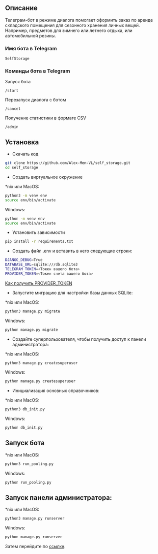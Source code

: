 ## Описание

Телеграм-бот в режиме диалога помогает оформить заказ по аренде складского 
помещения для сезонного хранения личных вещей. Например, предметов 
для зимнего или летнего отдыха, или автомобильной резины. 

### Имя бота в Telegram
```
SelfStorage
```

### Команды бота в Telegram
Запуск бота
```
/start
```
Перезапуск диалога с ботом
```
/cancel
```
Получение статистики в формате CSV
```
/admin
```

## Установка

- Скачать код
```bash
git clone https://github.com/Alex-Men-VL/self_storage.git
cd self_storage
```
- Создать виртуальное окружение

*nix или MacOS:
```bash
python3 -m venv env
source env/bin/activate
```
Windows:
```bash
python -m venv env
source env/bin/activate
```

- Установить зависимости
```bash
pip install -r requirements.txt
```
- Создать файл .env и вставить в него следующие строки:
```bash
DJANGO_DEBUG=True
DATABASE_URL=sqlite:///db.sqlite3
TELEGRAM_TOKEN=<Токен вашего бота>
PROVIDER_TOKEN=<Токен счета вашего бота>
```
[Как получить PROVIDER_TOKEN](https://yookassa.ru/docs/support/payments/onboarding/integration/cms-module/telegram)
- Запустите миграцию для настройки базы данных SQLite:

*nix или MacOS:
```bash
python3 manage.py migrate
```
Windows:
```bash
python manage.py migrate
```
- Создайте суперпользователя, чтобы получить доступ к панели администратора:

*nix или MacOS:
```bash
python3 manage.py createsuperuser
```
Windows:
```bash
python manage.py createsuperuser
```

- Инициализация основных справочников:

*nix или MacOS:
```bash
python3 db_init.py
```
Windows:
```bash
python db_init.py
```

## Запуск бота
*nix или MacOS:
```bash
python3 run_pooling.py 
```
Windows:
```bash
python run_pooling.py 
```
## Запуск панели администратора:
*nix или MacOS:
```bash
python3 manage.py runserver
```
Windows:
```bash
python manage.py runserver
```

Затем перейдите по [ссылке](http://127.0.0.1:8000/admin/).